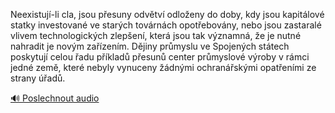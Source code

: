 
Neexistují-li cla, jsou přesuny odvětví odloženy do doby, kdy jsou kapitálové statky investované ve starých továrnách opotřebovány, nebo jsou zastaralé vlivem technologických zlepšení, která jsou tak významná, že je nutné nahradit je novým zařízením. Dějiny průmyslu ve Spojených státech poskytují celou řadu příkladů přesunů center průmyslové výroby v rámci jedné země, které nebyly vynuceny žádnými ochranářskými opatřeními ze strany úřadů.

[🔊 Poslechnout audio](/data/7-paragraphs/audio/chapter_93/para_002-Neexistuj-li-cla-jsou-pesuny-odvtv-odloeny-d.mp3)
